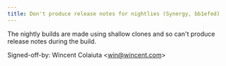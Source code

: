 ```yaml
---
title: Don't produce release notes for nightlies (Synergy, bb1efed)
---
```


The nightly builds are made using shallow clones and so can't produce release notes during the build.

Signed-off-by: Wincent Colaiuta &lt;win@wincent.com&gt;
